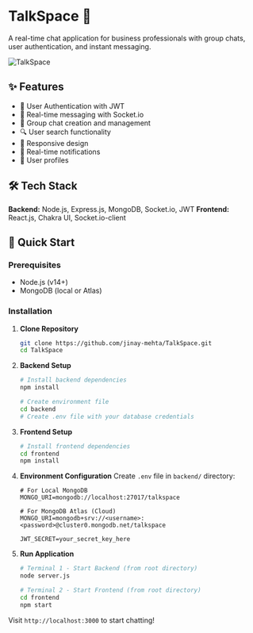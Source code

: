 # TalkSpace 💬

A real-time chat application for business professionals with group chats, user authentication, and instant messaging.

![TalkSpace](https://img.shields.io/badge/TalkSpace-Real--time%20Chat-blue?style=for-the-badge&logo=chat)

## ✨ Features

- 🔐 User Authentication with JWT
- 💬 Real-time messaging with Socket.io
- 👥 Group chat creation and management
- 🔍 User search functionality
- 📱 Responsive design
- 🔔 Real-time notifications
- 👤 User profiles

## 🛠️ Tech Stack

**Backend:** Node.js, Express.js, MongoDB, Socket.io, JWT
**Frontend:** React.js, Chakra UI, Socket.io-client


## 🚀 Quick Start

### Prerequisites
- Node.js (v14+)
- MongoDB (local or Atlas)

### Installation

1. **Clone Repository**
   ```bash
   git clone https://github.com/jinay-mehta/TalkSpace.git
   cd TalkSpace
   ```

2. **Backend Setup**
   ```bash
   # Install backend dependencies
   npm install
   
   # Create environment file
   cd backend
   # Create .env file with your database credentials
   ```

3. **Frontend Setup**
   ```bash
   # Install frontend dependencies
   cd frontend
   npm install
   ```

4. **Environment Configuration**
   Create `.env` file in `backend/` directory:
   ```env
   # For Local MongoDB
   MONGO_URI=mongodb://localhost:27017/talkspace
   
   # For MongoDB Atlas (Cloud)
   MONGO_URI=mongodb+srv://<username>:<password>@cluster0.mongodb.net/talkspace
   
   JWT_SECRET=your_secret_key_here
   ```

5. **Run Application**
   ```bash
   # Terminal 1 - Start Backend (from root directory)
   node server.js
   
   # Terminal 2 - Start Frontend (from root directory)
   cd frontend
   npm start
   ```

Visit `http://localhost:3000` to start chatting!




